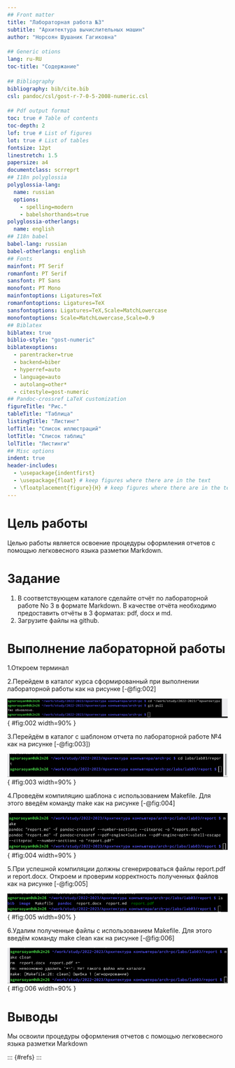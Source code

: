 ```yaml
---
## Front matter
title: "Лабораторная работа №3"
subtitle: "Архитектура вычислительных машин"
author: "Норсоян Шушаник Гагиковна"

## Generic otions
lang: ru-RU
toc-title: "Содержание"

## Bibliography
bibliography: bib/cite.bib
csl: pandoc/csl/gost-r-7-0-5-2008-numeric.csl

## Pdf output format
toc: true # Table of contents
toc-depth: 2
lof: true # List of figures
lot: true # List of tables
fontsize: 12pt
linestretch: 1.5
papersize: a4
documentclass: scrreprt
## I18n polyglossia
polyglossia-lang:
  name: russian
  options:
	- spelling=modern
	- babelshorthands=true
polyglossia-otherlangs:
  name: english
## I18n babel
babel-lang: russian
babel-otherlangs: english
## Fonts
mainfont: PT Serif
romanfont: PT Serif
sansfont: PT Sans
monofont: PT Mono
mainfontoptions: Ligatures=TeX
romanfontoptions: Ligatures=TeX
sansfontoptions: Ligatures=TeX,Scale=MatchLowercase
monofontoptions: Scale=MatchLowercase,Scale=0.9
## Biblatex
biblatex: true
biblio-style: "gost-numeric"
biblatexoptions:
  - parentracker=true
  - backend=biber
  - hyperref=auto
  - language=auto
  - autolang=other*
  - citestyle=gost-numeric
## Pandoc-crossref LaTeX customization
figureTitle: "Рис."
tableTitle: "Таблица"
listingTitle: "Листинг"
lofTitle: "Список иллюстраций"
lotTitle: "Список таблиц"
lolTitle: "Листинги"
## Misc options
indent: true
header-includes:
  - \usepackage{indentfirst}
  - \usepackage{float} # keep figures where there are in the text
  - \floatplacement{figure}{H} # keep figures where there are in the text
---
```


# Цель работы

Целью работы является освоение процедуры оформления отчетов с помощью
легковесного языка разметки Markdown.

# Задание

1. В соответствующем каталоге сделайте отчёт по лабораторной работе No 3
в формате Markdown. В качестве отчёта необходимо предоставить отчёты
в 3 форматах: pdf, docx и md.
2. Загрузите файлы на github.


# Выполнение лабораторной работы
1.Откроем терминал

2.Перейдем в каталог курса сформированный при выполнении лабораторной работы как на рисунке [-@fig:002]

![Переход в каталог курса](image/Рис1.png){ #fig:002 width=90% }

3.Перейдём в каталог с шаблоном отчета по лабораторной работе №4 как на рисунке [-@fig:003])

![Переход в каталог шаблона](image/Рис2.png){ #fig:003 width=90% }

4.Проведём компиляцию шаблона с использованием Makefile. Для этого введём команду make как на рисунке [-@fig:004]

![Компиляция шаблона](image/Рис3.png){ #fig:004 width=90% }

5.При успешной компиляции должны сгенерироваться файлы report.pdf и report.docx. Откроем и проверим корректность полученных файлов как на рисунке [-@fig:005]

![Корректность полученных файлов](image/Рис4.png){ #fig:005 width=90% }

6.Удалим полученные файлы с использованием Makefile. Для этого введём команду make clean как на рисунке [-@fig:006]

![Удаление полученных файлов](image/Рис5.png){ #fig:006 width=90% }


# Выводы

Мы освоили процедуры оформления отчетов с помощью легковесного языка разметки Markdown



::: {#refs}
:::
